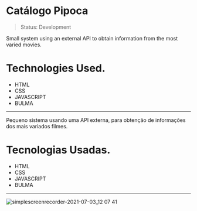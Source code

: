 <h1>Catálogo Pipoca</h1>

> Status: Development

Small system using an external API to obtain information from the most varied movies.

# Technologies Used.

+ HTML
+ CSS
+ JAVASCRIPT
+ BULMA

---------------------------------------------------------------------------------------------------------------------------------------------
Pequeno sistema usando uma API externa, para obtenção de informações dos mais variados filmes.

# Tecnologias Usadas.

+ HTML
+ CSS
+ JAVASCRIPT
+ BULMA
 ------------------------------------------------------------------------------------------------------------------------------------------------
 
 ![simplescreenrecorder-2021-07-03_12 07 41](https://user-images.githubusercontent.com/74799613/127868776-3bde0e68-14db-444f-a409-2c4bf6ab5162.gif)
